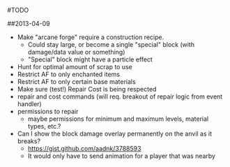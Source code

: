 #TODO

##2013-04-09
- Make "arcane forge" require a construction recipe.
  - Could stay large, or become a single "special" block (with damage/data value or something)
  - "Special" block might have a particle effect
- Hunt for optimal amount of scrap to use
- Restrict AF to only enchanted items
- Restrict AF to only certain base materials
- Make sure (test!) Repair Cost is being respected
- repair and cost commands (will req. breakout of repair logic from event handler)
- permissions to repair
  - maybe permissions for minimum and maximum levels, material types, etc.?
- Can I show the block damage overlay permanently on the anvil as it breaks?
  - https://gist.github.com/aadnk/3788593
  - It would only have to send animation for a player that was nearby